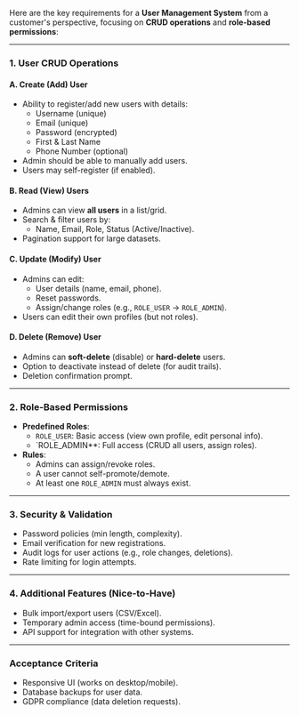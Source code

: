 Here are the key requirements for a **User Management System** from a customer's perspective, focusing on **CRUD operations** and **role-based permissions**:

---

### **1. User CRUD Operations**  
#### **A. Create (Add) User**  
- Ability to register/add new users with details:  
  - Username (unique)  
  - Email (unique)  
  - Password (encrypted)  
  - First & Last Name  
  - Phone Number (optional)  
- Admin should be able to manually add users.  
- Users may self-register (if enabled).  

#### **B. Read (View) Users**  
- Admins can view **all users** in a list/grid.  
- Search & filter users by:  
  - Name, Email, Role, Status (Active/Inactive).  
- Pagination support for large datasets.  

#### **C. Update (Modify) User**  
- Admins can edit:  
  - User details (name, email, phone).  
  - Reset passwords.  
  - Assign/change roles (e.g., `ROLE_USER` → `ROLE_ADMIN`).  
- Users can edit their own profiles (but not roles).  

#### **D. Delete (Remove) User**  
- Admins can **soft-delete** (disable) or **hard-delete** users.  
- Option to deactivate instead of delete (for audit trails).  
- Deletion confirmation prompt.  

---

### **2. Role-Based Permissions**  
- **Predefined Roles**:  
  - `ROLE_USER`: Basic access (view own profile, edit personal info).  
  - `ROLE_ADMIN**: Full access (CRUD all users, assign roles).  
- **Rules**:  
  - Admins can assign/revoke roles.  
  - A user cannot self-promote/demote.  
  - At least one `ROLE_ADMIN` must always exist.  

---

### **3. Security & Validation**  
- Password policies (min length, complexity).  
- Email verification for new registrations.  
- Audit logs for user actions (e.g., role changes, deletions).  
- Rate limiting for login attempts.  

---

### **4. Additional Features (Nice-to-Have)**  
- Bulk import/export users (CSV/Excel).  
- Temporary admin access (time-bound permissions).  
- API support for integration with other systems.  

---

### **Acceptance Criteria**  
- Responsive UI (works on desktop/mobile).  
- Database backups for user data.  
- GDPR compliance (data deletion requests).  

